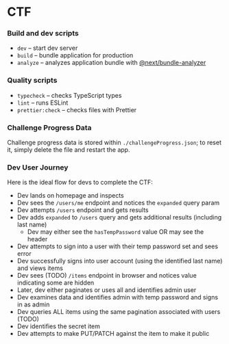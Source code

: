 # CTF

### Build and dev scripts

- `dev` – start dev server
- `build` – bundle application for production
- `analyze` – analyzes application bundle with [@next/bundle-analyzer](https://www.npmjs.com/package/@next/bundle-analyzer)

### Quality scripts

- `typecheck` – checks TypeScript types
- `lint` – runs ESLint
- `prettier:check` – checks files with Prettier

### Challenge Progress Data

Challenge progress data is stored within `./challengeProgress.json`; to reset it, simply delete the file and restart the app.

### Dev User Journey

Here is the ideal flow for devs to complete the CTF:

- Dev lands on homepage and inspects
- Dev sees the `/users/me` endpoint and notices the `expanded` query param
- Dev attempts `/users` endpoint and gets results
- Dev adds `expanded` to `/users` query and gets additional results (including last name)
  - Dev may either see the `hasTempPassword` value OR may see the header
- Dev attempts to sign into a user with their temp password set and sees error
- Dev successfully signs into user account (using the identified last name) and views items
- Dev sees (TODO) `/items` endpoint in browser and notices value indicating some are hidden
- Later, dev either paginates or uses all and identifies admin user
- Dev examines data and identifies admin with temp password and signs in as admin
- Dev queries ALL items using the same pagination associated with users (TODO)
- Dev identifies the secret item
- Dev attempts to make PUT/PATCH against the item to make it public
